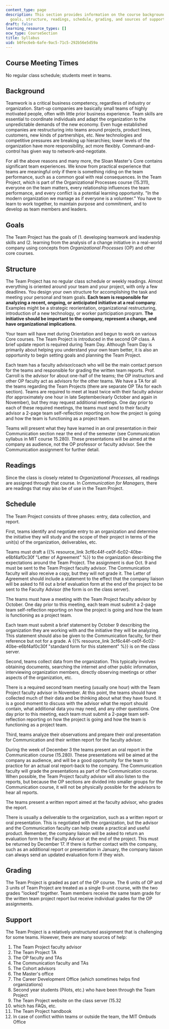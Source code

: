 ```yaml
---
content_type: page
description: This section provides information on the course background, meeting times,
  goals, structure, readings, schedule, grading, and sources of support.
draft: false
learning_resource_types: []
ocw_type: CourseSection
title: Syllabus
uid: b0fec6eb-6afe-9ac5-71c5-292b56e5d59a
---
```

## Course Meeting Times

No regular class schedule; students meet in teams.

## Background

Teamwork is a critical business competency, regardless of industry or organization. Start-up companies are basically small teams of highly motivated people, often with little prior business experience. Team skills are essential to coordinate individuals and adapt the organization to the unpredictable demands of the new economy. Even huge established companies are restructuring into teams around projects, product lines, customers, new kinds of partnerships, etc. New technologies and competitive pressures are breaking up hierarchies; lower levels of the organization have more responsibility, act more flexibly. Command-and-control has given way to network-and-negotiate.

For all the above reasons and many more, the Sloan Master's Core contains significant team experiences. We know from practical experience that teams are meaningful only if there is something riding on the team performance, such as a common goal with real consequences. In the Team Project, which is part of the Organizational Processes course (15.311), everyone on the team matters, every relationship influences the team performance, and every conflict is a potential learning opportunity. "In the modern organization we manage as if everyone is a volunteer." You have to learn to work together, to maintain purpose and commitment, and to develop as team members and leaders.

## Goals

The Team Project has the goals of (1. developing teamwork and leadership skills and (2. learning from the analysis of a change initiative in a real-world company using concepts from _Organizational Processes_ (OP) and other core courses.

## Structure

The Team Project has no regular class schedule or weekly readings. Almost everything is oriented around your team and your project, with only a few deadlines. You design your own structure for accomplishing the task and meeting your personal and team goals. **Each team is responsible for analyzing a recent, ongoing, or anticipated initiative at a real company**. Examples might be a strategic reorientation, organizational restructuring, introduction of a new technology, or worker participation program. **The initiative should be important to the company, represent a change, and have organizational implications**.

Your team will have met during Orientation and begun to work on various Core courses. The Team Project is introduced in the second OP class. A brief update report is required during Team Day. Although Team Day is primarily about helping you understand your own team better, it is also an opportunity to begin setting goals and planning the Team Project.

Each team has a faculty advisor/coach who will be the main contact person for the teams and responsible for grading the written team reports. Prof. Carroll is the advisor for about one-half of the teams; the OP instructors and other OP faculty act as advisors for the other teams. We have a TA for all the teams regarding the Team Projects (there are separate OP TAs for each section). Teams are required to meet at least twice with their faculty advisor (for approximately one hour in late September/early October and again in November), but they may request additional meetings. One day prior to each of these required meetings, the teams must send to their faculty advisor a 2-page team self-reflection reporting on how the project is going and how the team is functioning as a project team.

Teams will present what they have learned in an oral presentation in their Communication section near the end of the semester (see Communication syllabus in MIT course 15.280). These presentations will be aimed at the company as audience, not the OP professor or faculty advisor. See the Communication assignment for further detail.

## Readings

Since the class is closely related to _Organizational Processes_, all readings are assigned through that course. In _Communication for Managers_, there are readings that may also be of use in the Team Project.

## Schedule

The Team Project consists of three phases: entry, data collection, and report.

First, teams identify and negotiate entry to an organization and determine the initiative they will study and the scope of their project in terms of the unit(s) of the organization, deliverables, etc.

Teams must draft a {{% resource_link 3cf6c44f-ce0f-6c02-40be-e6bf4af0c30f "Letter of Agreement" %}} to the organization describing the expectations around the Team Project. The assignment is due Oct. 9 and must be sent to the Team Project faculty advisor. The Communication faculty will also receive a copy, but they will not grade it. The Letter of Agreement should include a statement to the effect that the company liaison will be asked to fill out a brief evaluation form at the end of the project to be sent to the Faculty Advisor (the form is on the class server).

The teams must have a meeting with the Team Project faculty advisor by October. One day prior to this meeting, each team must submit a 2-page team self-reflection reporting on how the project is going and how the team is functioning as a project team.

Each team must submit a brief statement by October 9 describing the organization they are working with and the initiative they will be analyzing. This statement should also be given to the Communication faculty, for their reference but not for a grade. A {{% resource_link 3cf6c44f-ce0f-6c02-40be-e6bf4af0c30f "standard form for this statement" %}} is on the class server.

Second, teams collect data from the organization. This typically involves obtaining documents, searching the internet and other public information, interviewing organization members, directly observing meetings or other aspects of the organization, etc.

There is a required second team meeting (usually one hour) with the Team Project faculty advisor in November. At this point, the teams should have collected much of their data and be thinking about what they have found. It is a good moment to discuss with the advisor what the report should contain, what additional data you may need, and any other questions. One day prior to this meeting, each team must submit a 2-page team self-reflection reporting on how the project is going and how the team is functioning as a project team.

Third, teams analyze their observations and prepare their oral presentation for Communication and their written report for the faculty advisor.

During the week of December 3 the teams present an oral report in the Communication course (15.280). These presentations will be aimed at the company as audience, and will be a good opportunity for the team to practice for an actual oral report-back to the company. The Communication faculty will grade the presentations as part of the Communication course. When possible, the Team Project faculty advisor will also listen to the reports, but because the OP sections are divided into smaller groups for the Communication course, it will not be physically possible for the advisors to hear all reports.

The teams present a written report aimed at the faculty advisor, who grades the report.

There is usually a deliverable to the organization, such as a written report or oral presentation. This is negotiated with the organization, but the advisor and the Communication faculty can help create a practical and useful product. Remember, the company liaison will be asked to return an evaluation form to the Faculty Advisor at the end of the project. This must be returned by December 17. If there is further contact with the company, such as an additional report or presentation in January, the company liaison can always send an updated evaluation form if they wish.

## Grading

The Team Project is graded as part of the OP course. The 6 units of OP and 3 units of Team Project are treated as a single 9-unit course, with the two grades "locked" together. Team members receive the same team grade for the written team project report but receive individual grades for the OP assignments.

## Support

The Team Project is a relatively unstructured assignment that is challenging for some teams. However, there are many sources of help:

1. The Team Project faculty advisor
2. The Team Project TA
3. The OP faculty and TAs
4. The Communication faculty and TAs
5. The Cohort advisors
6. The Master's office
7. The Career Development Office (which sometimes helps find organizations)
8. Second year students (Pilots, etc.) who have been through the Team Project
9. The Team Project website on the class server (15.32
10. which has FAQs, etc.
11. The Team Project handbook
12. In case of conflict within teams or outside the team, the MIT Ombuds Office